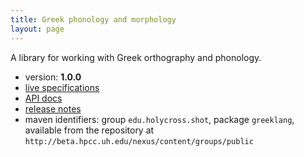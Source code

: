 ```yaml
---
title: Greek phonology and morphology
layout: page
---
```




A library for working with Greek orthography and phonology.


- version: **1.0.0**
- [live specifications](specs/GreekLang.html)
- [API docs](api)
- [release notes](releases)
- maven identifiers: group `edu.holycross.shot`, package `greeklang`, available from the repository at `http://beta.hpcc.uh.edu/nexus/content/groups/public`
